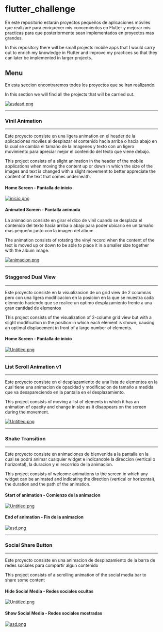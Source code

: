 # flutter_challenge

En este repositorio estarán proyectos pequeños de aplicaciones móviles que realizaré para enriquecer mis conocmientos en Flutter y mejorar mis practicas para que posteriormente sean implementados en proyectos mas grandes.

In this repository there will be small projects mobile apps that I would carry out to enrich my knowledge in Flutter and improve my practices so that they can later be implemented in larger projects.

## Menu

En esta seccion encontraremos todos los proyectos que se iran realizando.

In this section we will find all the projects that will be carried out.

[![asdasd.png](https://i.postimg.cc/NG48GQYr/asdasd.png)](https://postimg.cc/JtsHPVs1)

------------
### Vinil Animation
------------

Este proyecto consiste en una ligera animation en el header de la aplicaciones moviles al desplazar el contenido hacia arriba o hacia abajo en la cual se cambia el tamaño de la imagenes y texto con un ligero movimiento para apreciar mejor el contenido del texto que viene debajo.

This project consists of a slight animation in the header of the mobile applications when moving the content up or down in which the size of the images and text is changed with a slight movement to better appreciate the content of the text that comes underneath.

#### Home Screen - Pantalla de inicio

[![inicio.png](https://i.postimg.cc/DyGfStb6/inicio.png)](https://postimg.cc/HVp1Kvz8)

#### Animated Screen - Pantalla animada
La animacion consiste en girar el dico de vinil cuando se desplaza el contenido del texto hacia arriba o abajo para poder ubicarlo en un tamaño mas pequeño junto con la imagen del album.

The animation consists of rotating the vinyl record when the content of the text is moved up or down to be able to place it in a smaller size together with the album image.

[![animacion.png](https://i.postimg.cc/m2pqGDr6/animacion.png)](https://postimg.cc/XpFxfndw)


------------
### Staggered Dual View
------------

Este proyecto consiste en la visualizacion de un grid view de 2 columnas pero con una ligera modificacion en la posicion en la que se muestra cada elemento haciendo que se realice un optimo desplazamiento frente a una gran cantidad de elementos

This project consists of the visualization of 2-column grid view but with a slight modification in the position in which each element is shown, causing an optimal displacement in front of a large number of elements.

#### Home Screen - Pantalla de inicio

[![Untitled.png](https://i.postimg.cc/rp8Jfmk8/Untitled.png)](https://postimg.cc/jDFP5R29)

------------
### List Scroll Animation v1
------------

Este proyecto consiste en el desplazamiento de una lista de elementos en la cual tiene una animacion de opacidad y modificacion de tamaño a medida que va desapareciendo en la pantalla en el desplazamiento.

This project consists of moving a list of elements in which it has an animation of opacity and change in size as it disappears on the screen during the movement.

[![Untitled.png](https://i.postimg.cc/3JJVkH16/Untitled.png)](https://postimg.cc/WtCXyCQ6)

------------
### Shake Transition
------------

Este proyecto consiste en animaciones de bienvenida a la pantalla en la cual se podrá animar cualquier widget e indicandole la direccion (vertical o horizontal), la duracion y el recorrido de la animacion. 

This project consists of welcome animations to the screen in which any widget can be animated and indicating the direction (vertical or horizontal), the duration and the path of the animation.

#### Start of animation - Comienzo de la animacion

[![Untitled.png](https://i.postimg.cc/ZYV3tjF8/Untitled.png)](https://postimg.cc/hhQhVLYv)

#### End of animation - Fin de la animacion

[![asd.png](https://i.postimg.cc/xT8m0HtW/asd.png)](https://postimg.cc/SJ0RdX0r)

------------
### Social Share Button
------------

Este proyecto consiste en una animacion de desplazamiento de la barra de redes sociales para compartir algun contenido

This project consists of a scrolling animation of the social media bar to share some content

#### Hide Social Media - Redes sociales ocultas

[![Untitled.png](https://i.postimg.cc/pr3tFhPv/Untitled.png)](https://postimg.cc/WqmKR4DY)

#### Show Social Media - Redes sociales mostradas

[![asd.png](https://i.postimg.cc/CM20ttk2/asd.png)](https://postimg.cc/F10wkTPb)
